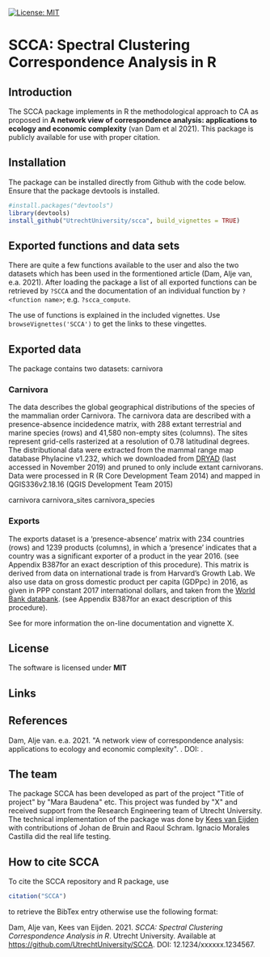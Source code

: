 [![License: MIT](https://img.shields.io/badge/License-MIT-green.svg)](https://opensource.org/licenses/MIT)



# SCCA: Spectral Clustering Correspondence Analysis in R

## Introduction

The SCCA package implements in R the methodological approach to CA as proposed in **A network view of correspondence analysis: applications to ecology and economic complexity** (van Dam et al 2021). This package is publicly available for use with proper citation.

## Installation

The package can be installed directly from Github with the code below. Ensure that the package devtools is installed.

``` R 
#install.packages("devtools")
library(devtools)
install_github("UtrechtUniversity/scca", build_vignettes = TRUE)
```

## Exported functions and data sets

There are quite a few functions available to the user and also the two datasets which has been used in the formentioned article (Dam, Alje van, e.a. 2021). After loading the package a list of all exported functions  can be retrieved by `?SCCA` and the documentation of an individual function by `?<function name>`; e.g. `?scca_compute`.

The use of functions is explained in the included vignettes. Use `browseVignettes('SCCA')` to get the links to these vingettes.

## Exported data

The package contains two datasets: carnivora

### Carnivora

The data describes the global geographical distributions of the species of the mammalian order Carnivora. The carnivora data are described with a presence-absence incidedence matrix, with 288 extant terrestrial and marine species (rows) and 41,580 non-empty sites (columns). The sites represent grid-cells rasterized at a resolution of 0.78 latitudinal degrees.  The distributional data were extracted from the  mammal  range  map  database  Phylacine  v1.232,  which  we  downloaded from  [DRYAD](https://datadryad.org/stash/dataset/doi:10.5061/dryad.bp26v20) (last accessed in November 2019) and pruned to only include extant carnivorans. Data were processed in R (R Core Development Team 2014) and mapped in QGIS336v2.18.16 (QGIS Development Team 2015)

carnivora
carnivora_sites
carnivora_species

### Exports 

The exports dataset is a ‘presence-absence’ matrix with 234 countries (rows) and 1239 products (columns), in which a ‘presence’ indicates that a country was a significant exporter of a product in the year 2016. (see Appendix B387for an exact description of this procedure). This matrix is derived from data on international trade is from Harvard’s Growth Lab. We also use data on gross domestic product per capita (GDPpc) in 2016, as given in PPP constant 2017 international dollars, and taken from the [World Bank databank](https://databank.worldbank.org). (see Appendix B387for an exact description of this procedure).

See for more information the on-line documentation and vignette X.

## License

The software is licensed under **MIT**

## Links

## References

Dam, Alje van. e.a. 2021. "A network view of correspondence analysis: applications to ecology and economic complexity". *<name of journal>*. DOI: <doi>.

## The team

The package SCCA has been developed as part of the project "Title of project" by "Mara Baudena" etc. This project was funded by "X" and received support from the Research Engineering team of Utrecht University. The technical
implementation of the package was done by [Kees van Eijden](k.vaneijden@uu.nl) with contributions of Johan de Bruin and Raoul Schram. Ignacio Morales Castilla did the real life testing.

## How to cite SCCA

To cite the SCCA repository and R package, use

```R
citation("SCCA")
```

to retrieve the BibTex entry otherwise use the following format:

Dam, Alje van, Kees van Eijden. 2021. *SCCA: Spectral Clustering Correspondence Analysis in R*. Utrecht University. Available at https://github.com/UtrechtUniversity/SCCA. DOI: 12.1234/xxxxxx.1234567.

